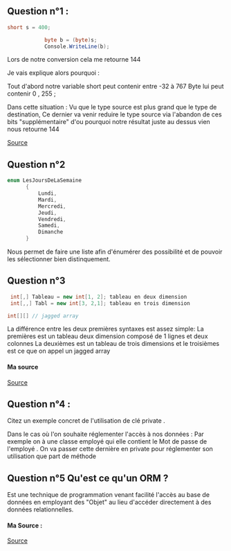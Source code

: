 
## Question n°1 : 

```C#
short s = 400;

            byte b = (byte)s;
            Console.WriteLine(b);
```

Lors de notre conversion cela me retourne 144 

Je vais explique alors pourquoi : 

Tout d'abord notre variable short peut contenir entre -32 à 767
Byte lui peut contenir 0 , 255 ; 

Dans cette situation : Vu que le type source est plus grand que le type de destination,
Ce dernier va venir reduire le type source via l'abandon de ces bits "supplémentaire"
 d'ou pourquoi notre résultat juste au dessus vien nous retourne 144 

[Source](https://learn.microsoft.com/fr-fr/dotnet/csharp/language-reference/builtin-types/numeric-conversions)



## Question n°2 

```C#
enum LesJoursDeLaSemaine
      {
          Lundi,
          Mardi,
          Mercredi,
          Jeudi,
          Vendredi,
          Samedi,
          Dimanche
      }
```

Nous permet de faire une liste afin d'énumérer des possibilité et de pouvoir les sélectionner bien distinquement.

## Question n°3 

```C#
 int[,] Tableau = new int[1, 2]; tableau en deux dimension 
 int[,,] Tabl = new int[3, 2,1]; tableau en trois dimension 

int[][] // jagged array 
```

La différence entre les deux premières syntaxes est assez simple: 
	La premières est un tableau deux dimension composé de 1 lignes et deux colonnes
	La deuxièmes est un tableau de trois dimensions 
	et le troisièmes est ce que on appel un jagged array 


#### Ma source 


[Source](https://learn.microsoft.com/fr-fr/dotnet/csharp/programming-guide/arrays/multidimensional-arrays)


## Question n°4  :

Citez un exemple concret de l'utilisation de clé private .

Dans le cas où l'on souhaite réglementer l'accès à nos données : 
Par exemple on à une classe employé qui elle contient le Mot de passe de l'employé .
On va passer cette dernière en private pour réglementer son utilisation que part de méthode 

## Question n°5 Qu'est ce qu'un ORM ?

Est une technique de programmation venant facilité l'accès au base de données en employant des "Objet" au lieu d'accéder directement à des données relationnelles.


#### Ma Source : 

[Source](https://www.base-de-donnees.com/orm/)


